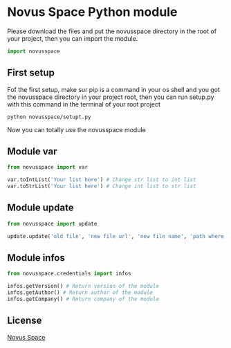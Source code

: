 # Novus Space Python module
Please download the files and put the novusspace directory in the root of your project, then you can import the module.
```python
import novusspace
```
## First setup
Fof the first setup, make sur pip is a command in your os shell and you got the novusspace directory in your project root, then you can run setup.py with this command in the terminal of your root project
```
python novusspace/setupt.py
```
Now you can totally use the novusspace module

## Module var
```python
from novusspace import var

var.toIntList('Your list here') # Change str list to int list
var.toStrList('Your list here') # Change int list to str list
```

## Module update
```python
from novusspace import update

update.update('old file', 'new file url', 'new file name', 'path where the new file will be added', logs=(False is the basic set up))
```

## Module infos
```python
from novusspace.credentials import infos

infos.getVersion() # Return version of the module
infos.getAuthor() # Return author of the module
infos.getCompany() # Return company of the module
```

## License
[Novus Space](https://novussapce.inovaperf.me/License.html)
